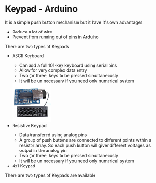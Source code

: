 <h1>Keypad - Arduino</h1>

<p>It is a simple push button mechanism but it have it's own advantages</p>
<ul>
  <li>Reduce a lot of wire</li>
  <li>Prevent from running out of pins in Arduino</li>
</ul>

<p>There are two types of Keypads</p>
<ul>
  <li>ASCII Keyboard</li>
	<ul>
 		<li>Can add a full 101-key keyboard using serial pins</li>
  		<li>Allow for very complex data entry</li>
  		<li>Two (or three) keys to be pressed simultaneously</li>
		<li>It will be un necessary if you need only numerical system</li>
	</ul>
<img src="../keypad-12w\images\ascii-keypad.jpg" alt="HTML5 Icon" style="width:128px;height:128px;">

  <li>Resistive Keypad</li>
	<ul>
 		<li>Data transfered using analog pins</li>
  		<li>A group of push buttons are connected to different points within a resistor array. So each push button will giver different voltages as output in the analog pin</li>
  		<li>Two (or three) keys to be pressed simultaneously</li>
		<li>It will be un necessary if you need only numerical system</li>
	</ul>
  <li>4x1 Keypad</li>
	</ul>

<p>There are two types of Keypads are available</p>